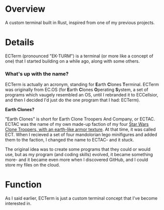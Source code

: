# Overview
A custom terminal built in Rust, inspired from one of my previous projects.

# Details
ECTerm (pronounced "EK-TURM") is a terminal (or more like a concept of one) that I started building on a while ago, along with some others.

### What's up with the name?
ECTerm is actually an acronym, standing for **E**arth **C**lones **T**erminal. ECTerm was originally from EC.OS (for **E**arth **C**lones **O**perating **S**ystem, a set of programs which vaugely resembled an OS, until I rebranded it to ECCellsior, and then I decided I'd just do the one program that I had: ECTerm).

**Earth Clones?**

"Earth Clones" is short for Earth Clone Troopers And Company, or ECTAC. ECTAC was the name of my own made-up faction of my four [Star Wars Clone Troopers, with an earth-like armor texture](https://m.media-amazon.com/images/I/81DdRSzGMpL._AC_SL1300_.jpg). At that time, it was called ECT. When I recieved a set of four mandolorian lego minifigures and added them to the faction, I changed the name to ECTAC- and it stuck.

The original idea was to create some programs that they could or would use, but as my program (and coding skills) evolved, it became something more- and it became even more when I discovered GitHub, and I could store my files on the cloud.

# Function
As I said earlier, ECTerm is just a custom terminal concept that I've become interested in.
